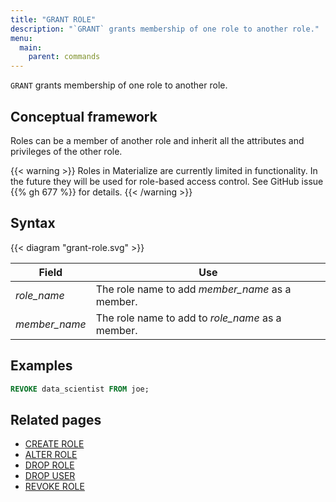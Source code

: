 ```yaml
---
title: "GRANT ROLE"
description: "`GRANT` grants membership of one role to another role."
menu:
  main:
    parent: commands
---
```


`GRANT` grants membership of one role to another role.

## Conceptual framework

Roles can be a member of another role and inherit all the attributes and
privileges of the other role.

{{< warning >}}
Roles in Materialize are currently limited in functionality. In the future they
will be used for role-based access control. See GitHub issue {{% gh 677 %}}
for details.
{{< /warning >}}


## Syntax

{{< diagram "grant-role.svg" >}}

Field         | Use
--------------|--------------------------------------------------
_role_name_   | The role name to add _member_name_ as a member.
_member_name_ | The role name to add to _role_name_ as a member.

## Examples

```sql
REVOKE data_scientist FROM joe;
```

## Related pages

- [CREATE ROLE](../create-role)
- [ALTER ROLE](../alter-role)
- [DROP ROLE](../drop-role)
- [DROP USER](../drop-user)
- [REVOKE ROLE](../revoke-role)
